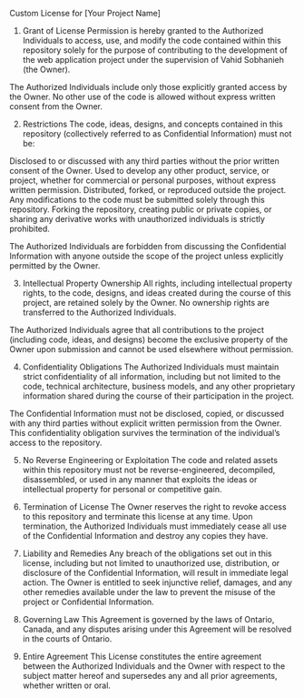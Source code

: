 Custom License for [Your Project Name]
1. Grant of License
Permission is hereby granted to the Authorized Individuals to access, use, and modify the code contained within this repository solely for the purpose of contributing to the development of the web application project under the supervision of Vahid Sobhanieh (the Owner).

The Authorized Individuals include only those explicitly granted access by the Owner. No other use of the code is allowed without express written consent from the Owner.

2. Restrictions
The code, ideas, designs, and concepts contained in this repository (collectively referred to as Confidential Information) must not be:

Disclosed to or discussed with any third parties without the prior written consent of the Owner.
Used to develop any other product, service, or project, whether for commercial or personal purposes, without express written permission.
Distributed, forked, or reproduced outside the project.
Any modifications to the code must be submitted solely through this repository. Forking the repository, creating public or private copies, or sharing any derivative works with unauthorized individuals is strictly prohibited.

The Authorized Individuals are forbidden from discussing the Confidential Information with anyone outside the scope of the project unless explicitly permitted by the Owner.

3. Intellectual Property Ownership
All rights, including intellectual property rights, to the code, designs, and ideas created during the course of this project, are retained solely by the Owner. No ownership rights are transferred to the Authorized Individuals.

The Authorized Individuals agree that all contributions to the project (including code, ideas, and designs) become the exclusive property of the Owner upon submission and cannot be used elsewhere without permission.

4. Confidentiality Obligations
The Authorized Individuals must maintain strict confidentiality of all information, including but not limited to the code, technical architecture, business models, and any other proprietary information shared during the course of their participation in the project.

The Confidential Information must not be disclosed, copied, or discussed with any third parties without explicit written permission from the Owner. This confidentiality obligation survives the termination of the individual’s access to the repository.

5. No Reverse Engineering or Exploitation
The code and related assets within this repository must not be reverse-engineered, decompiled, disassembled, or used in any manner that exploits the ideas or intellectual property for personal or competitive gain.

6. Termination of License
The Owner reserves the right to revoke access to this repository and terminate this license at any time. Upon termination, the Authorized Individuals must immediately cease all use of the Confidential Information and destroy any copies they have.

7. Liability and Remedies
Any breach of the obligations set out in this license, including but not limited to unauthorized use, distribution, or disclosure of the Confidential Information, will result in immediate legal action. The Owner is entitled to seek injunctive relief, damages, and any other remedies available under the law to prevent the misuse of the project or Confidential Information.

8. Governing Law
This Agreement is governed by the laws of Ontario, Canada, and any disputes arising under this Agreement will be resolved in the courts of Ontario.

9. Entire Agreement
This License constitutes the entire agreement between the Authorized Individuals and the Owner with respect to the subject matter hereof and supersedes any and all prior agreements, whether written or oral.
